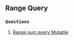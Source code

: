 
## Range Query


### `Questions`
1. [Range sum query Mutable](https://leetcode.com/problems/range-sum-query-mutable/description/)
